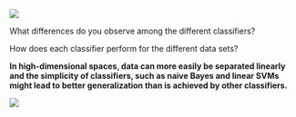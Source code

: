 ![](https://i.imgur.com/PZ0UC8g.png)

What differences do you observe among the different classifiers?

How does each classifier perform for the different data sets?

**In high-dimensional spaces, data can more easily be separated linearly and the simplicity of classifiers, such as naive Bayes and linear SVMs might lead to better generalization than is achieved by other classifiers.**





![](https://i.imgur.com/briRXUJ.png)